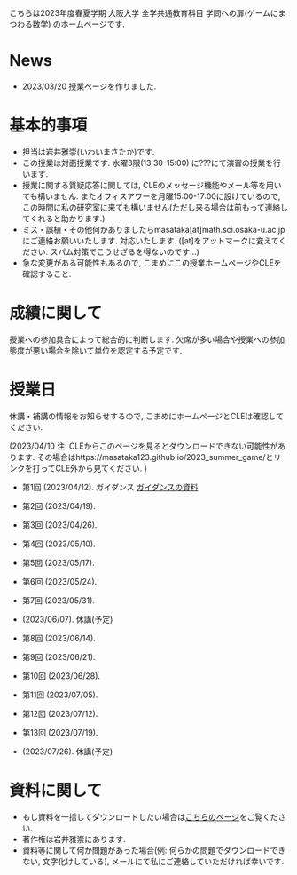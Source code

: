 
 こちらは2023年度春夏学期 大阪大学 全学共通教育科目 学問への扉(ゲームにまつわる数学) のホームページです.
 
# News
- 2023/03/20 授業ページを作りました.

# 基本的事項

- 担当は岩井雅崇(いわいまさたか)です.
- この授業は対面授業です. 水曜3限(13:30-15:00) に???にて演習の授業を行います. 
- 授業に関する質疑応答に関しては, CLEのメッセージ機能やメール等を用いても構いません. またオフィスアワーを月曜15:00-17:00に設けているので, この時間に私の研究室に来ても構いません(ただし来る場合は前もって連絡してくれると助かります.)
- ミス・誤植・その他何かありましたらmasataka[at]math.sci.osaka-u.ac.jpにご連絡お願いいたします. 対応いたします. ([at]をアットマークに変えてください. スパム対策でこうせざるを得ないのです...)
- 急な変更がある可能性もあるので, こまめにこの授業ホームページやCLEを確認すること.


# 成績に関して

授業への参加具合によって総合的に判断します. 
欠席が多い場合や授業への参加態度が悪い場合を除いて単位を認定する予定です. 


# 授業日
休講・補講の情報をお知らせするので, こまめにホームページとCLEは確認してください.

(2023/04/10 注: CLEからこのページを見るとダウンロードできない可能性があります. その場合はhttps://masataka123.github.io/2023_summer_game/とリンクを打ってCLE外から見てください. )

- 第1回 (2023/04/12).  ガイダンス [ガイダンスの資料](https://github.com/masataka123/2023_summer_game/blob/master/material/1_ガイダンス_公開用.pdf)

- 第2回 (2023/04/19).  

- 第3回 (2023/04/26).  

- 第4回 (2023/05/10).  

- 第5回 (2023/05/17).  

- 第6回 (2023/05/24).  

- 第7回 (2023/05/31).  

- (2023/06/07). 休講(予定)

- 第8回 (2023/06/14).  

- 第9回 (2023/06/21).  

- 第10回 (2023/06/28).  

- 第11回 (2023/07/05).  

- 第12回 (2023/07/12).  

- 第13回 (2023/07/19).  

-  (2023/07/26).  休講(予定)

# 資料に関して

- もし資料を一括してダウンロードしたい場合は[こちらのページ](https://github.com/masataka123/2022_winter_stokes/tree/master/material)をご覧ください.
- 著作権は岩井雅崇にあります. 
- 資料等に関して何か問題があった場合(例: 何らかの問題でダウンロードできない, 文字化けしている), メールにて私にご連絡していただければ幸いです.
